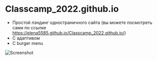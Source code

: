 # Classcamp_2022.github.io

- Простой лэндинг одностраничного сайта (вы можете посмотреть сами по ссылке https://elena5585.github.io/Classcamp_2022.github.io/)
- С адаптивом
- С burger menu

![Screenshot](https://pikwy.com/web/642d398244231632057149f0)

